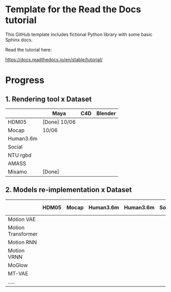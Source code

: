 Template for the Read the Docs tutorial
=======================================

This GitHub template includes fictional Python library
with some basic Sphinx docs.

Read the tutorial here:

https://docs.readthedocs.io/en/stable/tutorial/


# Progress

## 1. Rendering tool x Dataset
|             | Maya | C4D | Blender |
| ----------- | ----------- |  ----------- | ----------- |
| HDM05      | [Done] 10/06       | | |
| Mocap   | 10/06        | | |
| Human3.6m   |        | | |
| Social   |        | | |
| NTU rgbd   |        | | |
| AMASS   |         | | |
| Mixamo   | [Done]        | | |

## 2. Models re-implementation x Dataset

|   | HDM05 | Mocap | Human3.6m |Human3.6m | Social| TU rgbd| AMASS| Mixamo | 
|-----| -----| -----| -----| -----| -----| -----| -----| -----|
|Motion VAE|| || | | | ||
|Motion Transformer|| || | | | ||
|Motion RNN|||||||||
|Motion VRNN|||||||||
|MoGlow|||||||||
|MT-VAE|||||||||
|.....|||||||||
